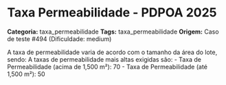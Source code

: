 # Taxa Permeabilidade - PDPOA 2025

**Categoria:** taxa_permeabilidade
**Tags:** taxa_permeabilidade
**Origem:** Caso de teste #494 (Dificuldade: medium)

A taxa de permeabilidade varia de acordo com o tamanho da área do lote, sendo: A taxas de permeabilidade mais altas exigidas são: - Taxa de Permeabilidade (acima de 1,500 m²): 70 - Taxa de Permeabilidade (até 1,500 m²): 50